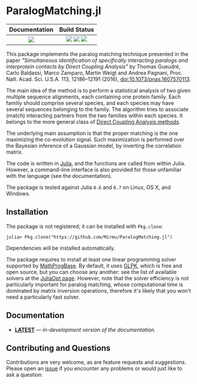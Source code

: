 # ParalogMatching.jl

| **Documentation**                       | **Build Status**                                                                                |
|:---------------------------------------:|:-----------------------------------------------------------------------------------------------:|
| [![][docs-latest-img]][docs-latest-url] | [![][travis-img]][travis-url] [![][appveyor-img]][appveyor-url] [![][codecov-img]][codecov-url] |

This package implements the paralog matching technique presented in the paper
*"Simultaneous identification of specifically interacting paralogs and
interprotein contacts by Direct Coupling Analysis"*
by Thomas Gueudré, Carlo Baldassi, Marco Zamparo, Martin Weigt and Andrea Pagnani,
Proc. Natl. Acad. Sci. U.S.A. 113, 12186–12191 (2016), [doi:10.1073/pnas.1607570113][paper].

The main idea of the method is to perform a statistical analysis of two given
multiple sequence alignments, each containing one protein family. Each familiy should
comprise several species, and each species may have several sequences belonging to the
family. The algorithm tries to associate (match) interacting partners from the two families
within each species. It belongs to the more general class of
[Direct Coupling Analysis methods][dca-wiki].

The underlying main assumption is that the proper matching is the one maximizing the
co-evolution signal. Such maximization is performed over the Bayesian inference of a
Gaussian model, by inverting the correlation matrix.

The code is written in [Julia][julia], and the functions are called
from within Julia. However, a command-line interface is also provided for
those unfamiliar with the language (see the documentation).

The package is tested against Julia `0.6` and `0.7` on Linux, OS X, and Windows.

## Installation

The package is not registered; it can be installed with `Pkg.clone`:

```
julia> Pkg.clone("https://github.com/Mirmu/ParalogMatching.jl")
```

Dependencies will be installed automatically.

The package requires to install at least one linear programming solver supported by
[MathProgBase][mathprogbase].
By default, it uses [GLPK][glpk], which is free and open source, but you can choose any another:
see the list of available solvers at the [JuliaOpt page][solvers].
However, note that the solver efficiency is not particularly important for paralog matching,
whose computational time is dominated by matrix inversion operations, therefore it's likely that
you won't need a particularly fast solver.

## Documentation

- [**LATEST**][docs-latest-url] &mdash; *in-development version of the documentation.*

## Contributing and Questions

Contributions are very welcome, as are feature requests and suggestions. Please open an
[issue][issues-url] if you encounter any problems or would just like to ask a question.

[paper]: http://dx.doi.org/10.1073/pnas.1607570113
[dca-wiki]: https://en.wikipedia.org/wiki/Direct_coupling_analysis
[julia]: https://julialang.org

[mathprogbase]: http://mathprogbasejl.readthedocs.io/en/latest/
[glpk]: https://github.com/JuliaOpt/GLPK.jl
[solvers]: http://www.juliaopt.org/#packages

[docs-latest-img]: https://img.shields.io/badge/docs-latest-blue.svg
[docs-latest-url]: https://Mirmu.github.io/ParalogMatching.jl/latest

[travis-img]: https://travis-ci.org/Mirmu/ParalogMatching.jl.svg?branch=master
[travis-url]: https://travis-ci.org/Mirmu/ParalogMatching.jl

[appveyor-img]: https://ci.appveyor.com/api/projects/status/x9jkws1l4xd8q4wy/branch/master?svg=true
[appveyor-url]: https://ci.appveyor.com/project/Mirmu/paralogmatching-jl/branch/master

[codecov-img]: https://codecov.io/gh/Mirmu/ParalogMatching.jl/branch/master/graph/badge.svg
[codecov-url]: https://codecov.io/gh/Mirmu/ParalogMatching.jl

[issues-url]: https://github.com/Mirmu/ParalogMatching.jl/issues
